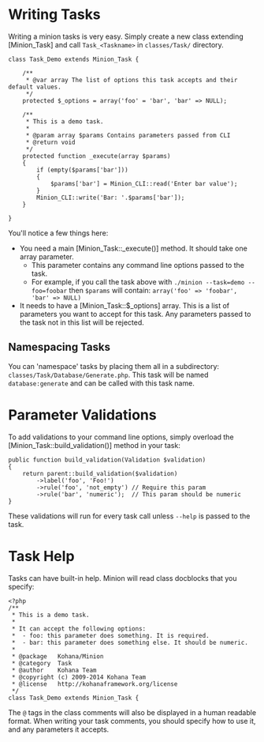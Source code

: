 # Writing Tasks

Writing a minion tasks is very easy. 
Simply create a new class extending [Minion_Task] and call `Task_<Taskname>` in `classes/Task/` directory.

	class Task_Demo extends Minion_Task {

		/**
		 * @var array The list of options this task accepts and their default values.
		 */
		protected $_options = array('foo' = 'bar', 'bar' => NULL);

		/**
		 * This is a demo task.
		 * 
		 * @param array $params Contains parameters passed from CLI
		 * @return void
		 */
		protected function _execute(array $params)
		{
			if (empty($params['bar']))
			{
				$params['bar'] = Minion_CLI::read('Enter bar value');
			}
			Minion_CLI::write('Bar: '.$params['bar']);
		}

	}

You'll notice a few things here:

 - You need a main [Minion_Task::_execute()] method. It should take one array parameter.
   - This parameter contains any command line options passed to the task.
   - For example, if you call the task above with 
   `./minion --task=demo --foo=foobar` then `$params` 
   will contain: `array('foo' => 'foobar', 'bar' => NULL)`
 - It needs to have a [Minion_Task::$_options] array. 
 This is a list of parameters you want to accept for this task. 
 Any parameters passed to the task not in this list will be rejected.

## Namespacing Tasks

You can 'namespace' tasks by placing them all in a subdirectory: `classes/Task/Database/Generate.php`. 
This task will be named `database:generate` and can be called with this task name.

# Parameter Validations

To add validations to your command line options, 
simply overload the [Minion_Task::build_validation()] method in your task:

	public function build_validation(Validation $validation)
	{
		return parent::build_validation($validation)
			->label('foo', 'Foo!')
			->rule('foo', 'not_empty') // Require this param
			->rule('bar', 'numeric');  // This param should be numeric
	}

These validations will run for every task call unless `--help` is passed to the task.

# Task Help

Tasks can have built-in help. Minion will read class docblocks that you specify:

	<?php
	/**
	 * This is a demo task.
	 * 
	 * It can accept the following options:
	 *  - foo: this parameter does something. It is required.
	 *  - bar: this parameter does something else. It should be numeric.
	 * 
	 * @package   Kohana/Minion
	 * @category  Task
	 * @author    Kohana Team
	 * @copyright (c) 2009-2014 Kohana Team
	 * @license   http://kohanaframework.org/license
	 */
	class Task_Demo extends Minion_Task {

The `@` tags in the class comments will also be displayed in a human readable format. 
When writing your task comments, you should specify how to use it, and any parameters it accepts.
